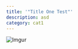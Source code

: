```yaml
---
title: '"Title One Test"'
description: asd
category: cat1
---
```

![Imgur](https://i.imgur.com/9v3Zz1h.jpg)
